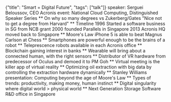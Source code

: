 {"title": "Smart = Digital Future", "tags": ["talk"]}
speaker: Serguei Beloussov, CEO Acronis
event: National Cloud Computing, Distinguished Speaker Series
** On why so many degrees vs Zukerberg/Gates
"Nice not to get a degree from Harvard"
** Timeline
1996 Started a software business in SG from NCB grant
2000 founded Parallels in Singapore
2013 Acronis HQ moved back to Singapore
** Moore's Law
iPhone 5 is able to beat Magnus Carlson at Chess
** Smartphones are powerful enough to be the brains of a robot
** Teleprescence robots available in each Acronis office
** Blockchain gaining interest in banks
** Wearable will bring about a connected human, with the right sensors
** Distributor of VR hardware from predecessor of Oculus and demoed it to PM Goh
** Virtual meeting is the killer app of virtual reality
** Optimizing oil extraction with big data by controlling the extraction hardware dynamically
** Stanley Williams presentation: Computing beyond the age of Moore's Law
** Types of trends: productivity, making money, human instinct
** Digital singularity where digital world > physical world
** Next Generation Storage Software R&D office in Singapore
